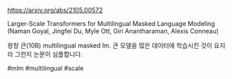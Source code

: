https://arxiv.org/abs/2105.00572

Larger-Scale Transformers for Multilingual Masked Language Modeling (Naman Goyal, Jingfei Du, Myle Ott, Giri Anantharaman, Alexis Conneau)

왕창 큰(10B) multilingual masked lm. 큰 모델을 많은 데이터에 학습시킨 것이 요지라 그런지 논문이 심플합니다.

#mlm #multilingual #scale 
